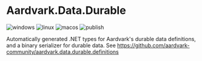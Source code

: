 # Aardvark.Data.Durable

![windows](https://github.com/aardvark-community/aardvark.data.durable.dotnet/actions/workflows/windows.yml/badge.svg)
![linux](https://github.com/aardvark-community/aardvark.data.durable.dotnet/actions/workflows/linux.yml/badge.svg)
![macos](https://github.com/aardvark-community/aardvark.data.durable.dotnet/actions/workflows/mac.yml/badge.svg)
![publish](https://github.com/aardvark-community/aardvark.data.durable.dotnet/actions/workflows/publish.yml/badge.svg)

Automatically generated .NET types for Aardvark's durable data definitions, and
a binary serializer for durable data.
See https://github.com/aardvark-community/aardvark.data.durable.definitions
